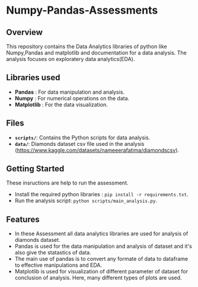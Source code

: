 # Numpy-Pandas-Assessments

## Overview
This repository contains the Data Analytics libraries of python like Numpy,Pandas and matplotlib and documentation for a data analysis. The analysis focuses on exploratery data analytics(EDA). 

## Libraries used
- **Pandas** : For data manipulation and analysis.
- **Numpy** : For numerical operations on the data.
- **Matplotlib** : For the data visualization.

## Files
-  **`scripts/`**: Contains the Python scripts for data analysis.
- **`data/`**: Diamonds dataset csv file used in the analysis (https://www.kaggle.com/datasets/nameeerafatima/diamondscsv).

## Getting Started

These insructions are help to run the assessment.

- Install the required python libraries : `pip install -r requirements.txt`.
- Run the analysis script: `python scripts/main_analysis.py`.

## Features
- In these Assessment all data analytics libraries are used for analysis of diamonds dataset.
- Pandas is used for the data manipulation and analysis of dataset and it's also give the statastics of data.
- The main use of pandas is to convert any formate of data to dataframe to effective manipulations and EDA.
- Matplotlib is used for visualization of different parameter of dataset for conclusion of analysis. Here, many different types of plots are used.
